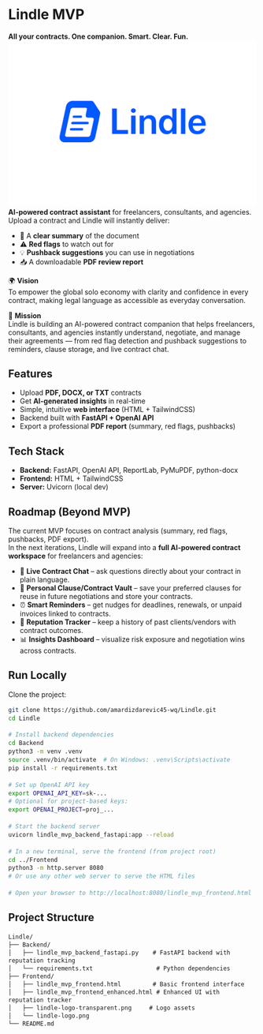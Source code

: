 # Lindle MVP 
**All your contracts. One companion. Smart. Clear. Fun.**
![Lindle Logo](Frontend/lindle-logo-transparent.png)
**AI-powered contract assistant** for freelancers, consultants, and agencies.  
Upload a contract and Lindle will instantly deliver:  
- 📄 A **clear summary** of the document  
- ⚠️ **Red flags** to watch out for  
- 💡 **Pushback suggestions** you can use in negotiations  
- 📥 A downloadable **PDF review report**    

🌍 **Vision**  
To empower the global solo economy with clarity and confidence in every contract, making legal language as accessible as everyday conversation.  

🎯 **Mission**  
Lindle is building an AI-powered contract companion that helps freelancers, consultants, and agencies instantly understand, negotiate, and manage their agreements — from red flag detection and pushback suggestions to reminders, clause storage, and live contract chat.  


## Features
- Upload **PDF, DOCX, or TXT** contracts  
- Get **AI-generated insights** in real-time  
- Simple, intuitive **web interface** (HTML + TailwindCSS)  
- Backend built with **FastAPI + OpenAI API**  
- Export a professional **PDF report** (summary, red flags, pushbacks)  



## Tech Stack
- **Backend:** FastAPI, OpenAI API, ReportLab, PyMuPDF, python-docx  
- **Frontend:** HTML + TailwindCSS  
- **Server:** Uvicorn (local dev)
  


## Roadmap (Beyond MVP)

The current MVP focuses on contract analysis (summary, red flags, pushbacks, PDF export).  
In the next iterations, Lindle will expand into a **full AI-powered contract workspace** for freelancers and agencies:

- 💬 **Live Contract Chat** – ask questions directly about your contract in plain language.  
- 📂 **Personal Clause/Contract Vault** – save your preferred clauses for reuse in future negotiations and store your contracts.  
- ⏰ **Smart Reminders** – get nudges for deadlines, renewals, or unpaid invoices linked to contracts.  
- 🤝 **Reputation Tracker** – keep a history of past clients/vendors with contract outcomes.  
- 📊 **Insights Dashboard** – visualize risk exposure and negotiation wins across contracts.  



## Run Locally

Clone the project:

```bash
git clone https://github.com/amardizdarevic45-wq/Lindle.git
cd Lindle

# Install backend dependencies
cd Backend
python3 -m venv .venv
source .venv/bin/activate  # On Windows: .venv\Scripts\activate
pip install -r requirements.txt

# Set up OpenAI API key
export OPENAI_API_KEY=sk-...
# Optional for project-based keys:
export OPENAI_PROJECT=proj_...

# Start the backend server
uvicorn lindle_mvp_backend_fastapi:app --reload

# In a new terminal, serve the frontend (from project root)
cd ../Frontend
python3 -m http.server 8080
# Or use any other web server to serve the HTML files

# Open your browser to http://localhost:8080/lindle_mvp_frontend.html
```

## Project Structure

```
Lindle/
├── Backend/
│   ├── lindle_mvp_backend_fastapi.py    # FastAPI backend with reputation tracking
│   └── requirements.txt                  # Python dependencies
├── Frontend/
│   ├── lindle_mvp_frontend.html         # Basic frontend interface
│   ├── lindle_mvp_frontend_enhanced.html # Enhanced UI with reputation tracker
│   ├── lindle-logo-transparent.png     # Logo assets
│   └── lindle-logo.png
└── README.md
```
